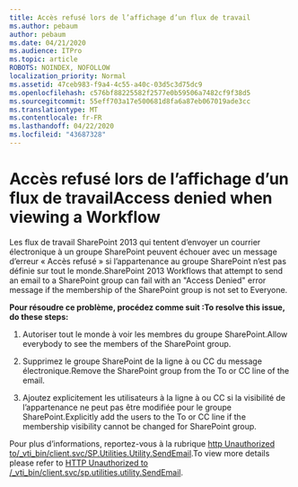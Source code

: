```yaml
---
title: Accès refusé lors de l’affichage d’un flux de travail
ms.author: pebaum
author: pebaum
ms.date: 04/21/2020
ms.audience: ITPro
ms.topic: article
ROBOTS: NOINDEX, NOFOLLOW
localization_priority: Normal
ms.assetid: 47ceb983-f9a4-4c55-a40c-03d5c3d75dc9
ms.openlocfilehash: c576bf88225582f2577e0b59506a7482cf9f38d5
ms.sourcegitcommit: 55eff703a17e500681d8fa6a87eb067019ade3cc
ms.translationtype: MT
ms.contentlocale: fr-FR
ms.lasthandoff: 04/22/2020
ms.locfileid: "43687328"
---
```

# <a name="access-denied-when-viewing-a-workflow"></a><span data-ttu-id="518ec-102">Accès refusé lors de l’affichage d’un flux de travail</span><span class="sxs-lookup"><span data-stu-id="518ec-102">Access denied when viewing a Workflow</span></span>

<span data-ttu-id="518ec-103">Les flux de travail SharePoint 2013 qui tentent d’envoyer un courrier électronique à un groupe SharePoint peuvent échouer avec un message d’erreur « Accès refusé » si l’appartenance au groupe SharePoint n’est pas définie sur tout le monde.</span><span class="sxs-lookup"><span data-stu-id="518ec-103">SharePoint 2013 Workflows that attempt to send an email to a SharePoint group can fail with an "Access Denied" error message if the membership of the SharePoint group is not set to Everyone.</span></span>
  
 <span data-ttu-id="518ec-104">**Pour résoudre ce problème, procédez comme suit :**</span><span class="sxs-lookup"><span data-stu-id="518ec-104">**To resolve this issue, do these steps:**</span></span>
  
 1. <span data-ttu-id="518ec-105">Autoriser tout le monde à voir les membres du groupe SharePoint.</span><span class="sxs-lookup"><span data-stu-id="518ec-105">Allow everybody to see the members of the SharePoint group.</span></span>
  
 2. <span data-ttu-id="518ec-106">Supprimez le groupe SharePoint de la ligne à ou CC du message électronique.</span><span class="sxs-lookup"><span data-stu-id="518ec-106">Remove the SharePoint group from the To or CC line of the email.</span></span>
  
 3. <span data-ttu-id="518ec-107">Ajoutez explicitement les utilisateurs à la ligne à ou CC si la visibilité de l’appartenance ne peut pas être modifiée pour le groupe SharePoint.</span><span class="sxs-lookup"><span data-stu-id="518ec-107">Explicitly add the users to the To or CC line if the membership visibility cannot be changed for SharePoint group.</span></span>
  
<span data-ttu-id="518ec-108">Pour plus d’informations, reportez-vous à la rubrique [http Unauthorized to/_vti_bin/client.svc/SP.Utilities.Utility.SendEmail](https://go.microsoft.com/fwlink/?linkid=2044694&amp;clcid=0x409).</span><span class="sxs-lookup"><span data-stu-id="518ec-108">To view more details please refer to [HTTP Unauthorized to /_vti_bin/client.svc/sp.utilities.utility.SendEmail](https://go.microsoft.com/fwlink/?linkid=2044694&amp;clcid=0x409).</span></span>
  
